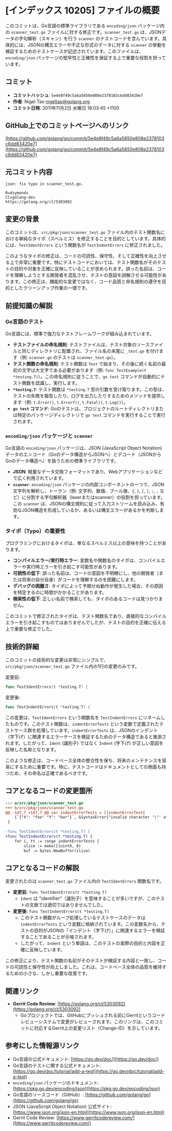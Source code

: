 # [インデックス 10205] ファイルの概要

このコミットは、Go言語の標準ライブラリである `encoding/json` パッケージ内の `scanner_test.go` ファイルに対する修正です。`scanner_test.go` は、JSONデータの字句解析（スキャン）を行う `scanner` のテストコードを含んでいます。具体的には、JSONの構文エラーや不正な形式のデータに対する `scanner` の挙動を検証するためのテストケースが記述されています。このファイルは、`encoding/json` パッケージの堅牢性と正確性を保証する上で重要な役割を担っています。

## コミット

*   **コミットハッシュ**: `5e4e8f49c5a6a5850e808e2378103c6dd83420e7`
*   **作者**: Nigel Tao <nigeltao@golang.org>
*   **コミット日時**: 2011年11月2日 水曜日 18:03:45 +1100

## GitHub上でのコミットページへのリンク

[https://github.com/golang/go/commit/5e4e8f49c5a6a5850e808e2378103c6dd83420e7](https://github.com/golang/go/commit/5e4e8f49c5a6a5850e808e2378103c6dd83420e7)

## 元コミット内容

```
json: fix typo in scanner_test.go.

R=dsymonds
CC=golang-dev
https://golang.org/cl/5303092
```

## 変更の背景

このコミットは、`src/pkg/json/scanner_test.go` ファイル内のテスト関数名における単純なタイポ（スペルミス）を修正することを目的としています。具体的には、`TestIdentErrors` という関数名が `TestIndentErrors` に修正されました。

このようなタイポの修正は、コードの可読性、保守性、そして正確性を向上させる上で非常に重要です。特にテストコードにおいては、テスト関数名がそのテストの目的や対象を正確に反映していることが求められます。誤った名前は、コードを理解しようとする開発者を混乱させ、テストの意図を誤解させる可能性があります。この修正は、機能的な変更ではなく、コード品質と命名規則の遵守を目的としたクリーンアップ作業の一環です。

## 前提知識の解説

### Go言語のテスト

Go言語には、標準で強力なテストフレームワークが組み込まれています。
*   **テストファイルの命名規則**: テストファイルは、テスト対象のソースファイルと同じディレクトリに配置され、ファイル名の末尾に `_test.go` を付けます（例: `scanner.go` のテストは `scanner_test.go`）。
*   **テスト関数の命名規則**: テスト関数は `Test` で始まり、その後に続く名前の最初の文字は大文字である必要があります（例: `func TestExample(t *testing.T)`）。この命名規則に従うことで、`go test` コマンドが自動的にテスト関数を認識し、実行します。
*   **`*testing.T`**: テスト関数は `*testing.T` 型の引数を受け取ります。この型は、テストの失敗を報告したり、ログを出力したりするためのメソッドを提供します（例: `t.Error()`, `t.Errorf()`, `t.Fatal()`, `t.Log()`）。
*   **`go test` コマンド**: Goのテストは、プロジェクトのルートディレクトリまたは特定のパッケージディレクトリで `go test` コマンドを実行することで実行されます。

### `encoding/json` パッケージと `scanner`

Go言語の `encoding/json` パッケージは、JSON (JavaScript Object Notation) データのエンコード（Goのデータ構造からJSONへ）とデコード（JSONからGoのデータ構造へ）を扱うための標準ライブラリです。
*   **JSON**: 軽量なデータ交換フォーマットであり、Webアプリケーションなどで広く利用されています。
*   **`scanner`**: `encoding/json` パッケージの内部コンポーネントの一つで、JSON文字列を解析し、トークン（例: 文字列、数値、ブール値、`{`, `}`, `[`, `]`, `:`, `,` など）に分割する字句解析器（lexerまたはscanner）の役割を担っています。この `scanner` は、JSONの構文規則に従って入力ストリームを読み込み、有効なJSON構造を形成しているか、あるいは構文エラーがあるかを判断します。

### タイポ（Typo）の重要性

プログラミングにおけるタイポは、単なるスペルミス以上の意味を持つことがあります。
*   **コンパイルエラー/実行時エラー**: 変数名や関数名のタイポは、コンパイルエラーや実行時エラーを引き起こす可能性があります。
*   **可読性の低下**: 誤った名前は、コードの意図を不明瞭にし、他の開発者（または将来の自分自身）がコードを理解するのを困難にします。
*   **デバッグの困難さ**: タイポによって予期せぬ動作が発生した場合、その原因を特定するのに時間がかかることがあります。
*   **検索性の低下**: 正しい名前で検索しても、タイポのあるコードは見つかりません。

このコミットで修正されたタイポは、テスト関数名であり、直接的なコンパイルエラーを引き起こすものではありませんでしたが、テストの目的を正確に伝える上で重要な修正でした。

## 技術的詳細

このコミットの技術的な変更は非常にシンプルで、`src/pkg/json/scanner_test.go` ファイル内の1行の変更のみです。

変更前:
```go
func TestIdentErrors(t *testing.T) {
```

変更後:
```go
func TestIndentErrors(t *testing.T) {
```

この変更は、`TestIdentErrors` という関数名を `TestIndentErrors` にリネームしたものです。このテスト関数は、`indentErrorTests` という変数で定義されたテストケース群を処理しています。`indentErrorTests` は、JSONのインデント（字下げ）に関連するエラーケースを検証するためのデータ構造であると推測されます。したがって、`Ident` (識別子) ではなく `Indent` (字下げ) が正しい意図を反映した名称となります。

このような修正は、コードベース全体の整合性を保ち、将来のメンテナンスを容易にするために重要です。特に、テストコードはドキュメントとしての側面も持つため、その命名は正確であるべきです。

## コアとなるコードの変更箇所

```diff
--- a/src/pkg/json/scanner_test.go
+++ b/src/pkg/json/scanner_test.go
@@ -147,7 +147,7 @@ var indentErrorTests = []indentErrorTest{
 	{`{"X": "foo" "Y": "bar"}`, &SyntaxError{"invalid character '\"' after object key:value pair", 13}},
 }
 
-func TestIdentErrors(t *testing.T) {
+func TestIndentErrors(t *testing.T) {
 	for i, tt := range indentErrorTests {
 		slice := make([]uint8, 0)
 		buf := bytes.NewBuffer(slice)
```

## コアとなるコードの解説

変更されたのは `scanner_test.go` ファイル内の `TestIdentErrors` 関数名です。

*   **変更前**: `func TestIdentErrors(t *testing.T)`
    *   `Ident` は "identifier"（識別子）を意味することが多いですが、このテストの文脈では適切ではありませんでした。
*   **変更後**: `func TestIndentErrors(t *testing.T)`
    *   このテスト関数がループ処理しているテストケースのデータは `indentErrorTests` という変数に格納されています。この変数名から、テストの目的がJSONの「インデント（字下げ）」に関連するエラーを検証することであることが示唆されます。
    *   したがって、`Indent` という単語は、このテストの実際の目的と内容を正確に反映しています。

この修正により、テスト関数の名前がそのテストが検証する内容と一致し、コードの可読性と保守性が向上しました。これは、コードベース全体の品質を維持するための小さな、しかし重要な改善です。

## 関連リンク

*   **Gerrit Code Review**: [https://golang.org/cl/5303092](https://golang.org/cl/5303092)
    *   Goプロジェクトでは、GitHubにプッシュされる前にGerritというコードレビューシステムで変更がレビューされます。このリンクは、このコミットに対応するGerrit上の変更リスト（Change-ID）を示しています。

## 参考にした情報源リンク

*   Go言語の公式ドキュメント: [https://go.dev/doc/](https://go.dev/doc/)
*   Go言語のテストに関する公式ドキュメント: [https://go.dev/doc/tutorial/add-a-test](https://go.dev/doc/tutorial/add-a-test)
*   `encoding/json` パッケージのドキュメント: [https://pkg.go.dev/encoding/json](https://pkg.go.dev/encoding/json)
*   Go言語のソースコード（GitHub）: [https://github.com/golang/go](https://github.com/golang/go)
*   JSON (JavaScript Object Notation) 公式サイト: [https://www.json.org/json-en.html](https://www.json.org/json-en.html)
*   Gerrit Code Review: [https://www.gerritcodereview.com/](https://www.gerritcodereview.com/)


